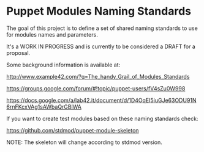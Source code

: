 Puppet Modules Naming Standards
===============================

The goal of this project is to define a set of shared naming standards to use for modules names and parameters.

It's a WORK IN PROGRESS and is currently to be considered a DRAFT for a proposal.

Some background information is available at:

http://www.example42.com/?q=The_handy_Grail_of_Modules_Standards

https://groups.google.com/forum/#!topic/puppet-users/fV4sZu0W998

https://docs.google.com/a/lab42.it/document/d/1D4OqEI5iuGJe63ODU91N6rnFKcxVAg1sAWbaQrGBlWA


If you want to create test modules based on these naming standards check:

https://github.com/stdmod/puppet-module-skeleton

NOTE: The skeleton will change according to stdmod version.



